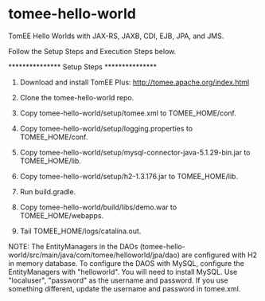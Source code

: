# tomee-hello-world
TomEE Hello Worlds with JAX-RS, JAXB, CDI, EJB, JPA, and JMS. 

Follow the Setup Steps and Execution Steps below.

*************** Setup Steps *************** 
1. Download and install TomEE Plus: http://tomee.apache.org/index.html

2. Clone the tomee-hello-world repo.

3. Copy tomee-hello-world/setup/tomee.xml to TOMEE_HOME/conf.
4. Copy tomee-hello-world/setup/logging.properties to TOMEE_HOME/conf.
5. Copy tomee-hello-world/setup/mysql-connector-java-5.1.29-bin.jar to TOMEE_HOME/lib.
6. Copy tomee-hello-world/setup/h2-1.3.176.jar to TOMEE_HOME/lib.
7. Run build.gradle.
8. Copy tomee-hello-world/build/libs/demo.war to TOMEE_HOME/webapps.
9. Tail TOMEE_HOME/logs/catalina.out.

NOTE: The EntityManagers in the DAOs (tomee-hello-world/src/main/java/com/tomee/helloworld/jpa/dao) are configured with H2 in memory database. 
To configure the DAOS with MySQL, configure the EntityManagers with "helloworld". 
You will need to install MySQL. Use "localuser", "password" as the username and password. If you use something different, update the username and password in tomee.xml.

